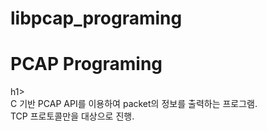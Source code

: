 # libpcap_programing

<h1>PCAP Programing</h1>h1></br>
C 기반 PCAP API를 이용하여 packet의 정보를 출력하는 프로그램.</br>
TCP 프로토콜만을 대상으로 진행.</br>

